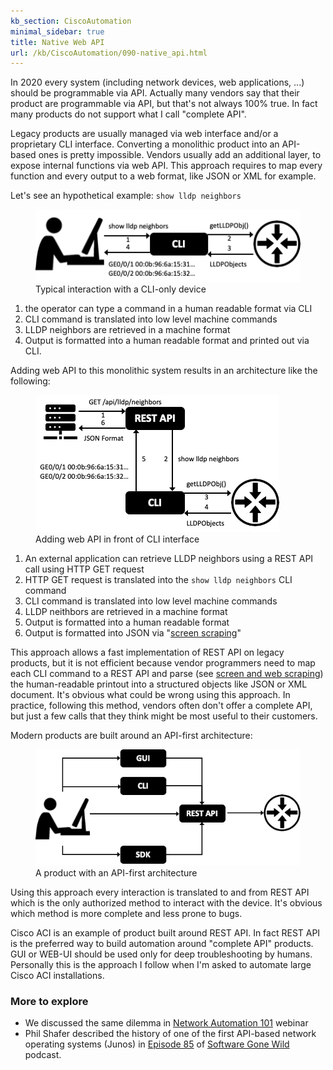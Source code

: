 ```yaml
---
kb_section: CiscoAutomation
minimal_sidebar: true
title: Native Web API
url: /kb/CiscoAutomation/090-native_api.html
---
```

In 2020 every system (including network devices, web applications, ...) should be programmable via API. Actually many vendors say that their product are programmable via API, but that's not always 100% true. In fact many products do not support what I call "complete API".

Legacy products are usually managed via web interface and/or a proprietary CLI interface. Converting a monolithic product into an API-based ones is pretty impossible. Vendors usually add an additional layer, to expose internal functions via web API. This approach requires to map every function and every output to a web format, like JSON or XML for example.

Let's see an hypothetical example: `show lldp neighbors`

<figure>
  <img src="090-image1.png">
  <figcaption>Typical interaction with a CLI-only device</figcaption>
</figure>

1. the operator can type a command in a human readable format via CLI
2. CLI command is translated into low level machine commands
3. LLDP neighbors are retrieved in a machine format
4. Output is formatted into a human readable format and printed out via CLI.

Adding web API to this monolithic system results in an architecture like the following:

<figure>
  <img src="090-image2.png">
  <figcaption>Adding web API in front of CLI interface</figcaption>
</figure>

1. An external application can retrieve LLDP neighbors using a REST API call using HTTP GET request
2. HTTP GET request is translated into the `show lldp neighbors` CLI command
3. CLI command is translated into low level machine commands
4. LLDP neithbors are retrieved in a machine format
5. Output is formatted into a human readable format
6. Output is formatted into JSON via "[screen scraping](https://en.wikipedia.org/wiki/Data_scraping#Screen_scraping)"

This approach allows a fast implementation of REST API on legacy products, but it is not efficient because vendor programmers need to map each CLI command to a REST API and parse (see [screen and web scraping](050-scraping.html)) the human-readable printout into a structured objects like JSON or XML document. It's obvious what could be wrong using this approach. In practice, following this method, vendors often don't offer a complete API, but just a few calls that they think might be most useful to their customers.

Modern products are built around an API-first architecture:

<figure>
  <img src="090-image3.png">
  <figcaption>A product with an API-first architecture</figcaption>
</figure>

Using this approach every interaction is translated to and from REST API which is the only authorized method to interact with the device. It's obvious which method is more complete and less prone to bugs.

Cisco ACI is an example of product built around REST API. In fact REST API is the preferred way to build automation around "complete API" products. GUI or WEB-UI should be used only for deep troubleshooting by humans. Personally this is the approach I follow when I'm asked to automate large Cisco ACI installations.

### More to explore

* We discussed the same dilemma in [Network Automation 101](https://www.ipspace.net/Network_Automation_101) webinar
* Phil Shafer described the history of one of the first API-based network operating systems (Junos) in [Episode 85](https://blog.ipspace.net/2017/12/how-did-netconf-start-on-software-gone.html) of [Software Gone Wild](https://www.ipspace.net/Podcast/Software_Gone_Wild/) podcast.
